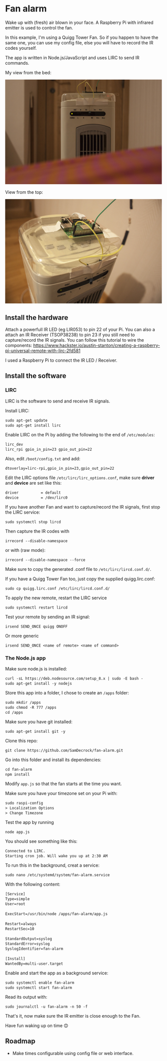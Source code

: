 # Fan alarm

Wake up with (fresh) air blown in your face. A Raspberry Pi with infrared emitter is used to control the fan.

In this example, I'm using a Quigg Tower Fan. So if you happen to have the same one, you can use my config file, else you will have to record the IR codes yourself.

The app is written in Node.js/JavaScript and uses LIRC to send IR commands.

My view from the bed:

[![My setup](https://raw.githubusercontent.com/SamDecrock/fan-alarm/master/IMG_2507.JPG)](https://raw.githubusercontent.com/SamDecrock/fan-alarm/master/IMG_2507.JPG)

View from the top:

[![My setup](https://raw.githubusercontent.com/SamDecrock/fan-alarm/master/IMG_2510.JPG)](https://raw.githubusercontent.com/SamDecrock/fan-alarm/master/IMG_2510.JPG)

## Install the hardware

Attach a powerfull IR LED (eg LIR053) to pin 22 of your Pi. You can also a attach an IR Receiver (TSOP38238) to pin 23 if you still need to capture/record the IR signals.
You can follow this tutorial to wire the components: https://www.hackster.io/austin-stanton/creating-a-raspberry-pi-universal-remote-with-lirc-2fd581

I used a Raspberry Pi to connect the IR LED / Receiver.

## Install the software

### LIRC

LIRC is the software to send and receive IR signals.

Install LIRC:

	sudo apt-get update
	sudo apt-get install lirc

Enable LIRC on the Pi by adding the following to the end of `/etc/modules`:

	lirc_dev
	lirc_rpi gpio_in_pin=23 gpio_out_pin=22

Also, edit `/boot/config.txt` and add:

	dtoverlay=lirc-rpi,gpio_in_pin=23,gpio_out_pin=22

Edit the LIRC options file `/etc/lirc/lirc_options.conf`, make sure **driver** and **device** are set like this:

	driver          = default
	device          = /dev/lirc0

If you have another Fan and want to capture/record the IR signals, first stop the LIRC service:

	sudo systemctl stop lircd

Then capture the IR codes with

	irrecord --disable-namespace

or with (raw mode):

	irrecord --disable-namespace --force

Make sure to copy the generated .conf file to `/etc/lirc/lircd.conf.d/`.

If you have a Quigg Tower Fan too, just copy the supplied quigg.lirc.conf:

	sudo cp quigg.lirc.conf /etc/lirc/lircd.conf.d/

To apply the new remote, restart the LIRC service

	sudo systemctl restart lircd

Test your remote by sending an IR signal:

	irsend SEND_ONCE quigg ONOFF

Or more generic

	irsend SEND_ONCE <name of remote> <name of command>

### The Node.js app

Make sure node.js is installed:

	curl -sL https://deb.nodesource.com/setup_8.x | sudo -E bash -
	sudo apt-get install -y nodejs

Store this app into a folder, I chose to create an `/apps` folder:

	sudo mkdir /apps
	sudo chmod -R 777 /apps
	cd /apps

Make sure you have git installed:

	sudo apt-get install git -y

Clone this repo:

	git clone https://github.com/SamDecrock/fan-alarm.git

Go into this folder and install its dependencies:

	cd fan-alarm
	npm install

Modify `app.js` so that the fan starts at the time you want.

Make sure you have your timezone set on your Pi with:

	sudo raspi-config
	> Localization Options
	> Change Timezone

Test the app by running

	node app.js

You should see something like this:

	Connected to LIRC.
	Starting cron job. Will wake you up at 2:30 AM


To run this in the background, creat a service:

	sudo nano /etc/systemd/system/fan-alarm.service

With the following content:

	[Service]
	Type=simple
	User=root

	ExecStart=/usr/bin/node /apps/fan-alarm/app.js

	Restart=always
	RestartSec=10

	StandardOutput=syslog
	StandardError=syslog
	SyslogIdentifier=fan-alarm

	[Install]
	WantedBy=multi-user.target

Enable and start the app as a background service:

	sudo systemctl enable fan-alarm
	sudo systemctl start fan-alarm

Read its output with:

	sudo journalctl -u fan-alarm -n 50 -f

That's it, now make sure the IR emitter is close enough to the Fan.

Have fun waking up on time 😊

## Roadmap

- Make times configurable using config file or web interface.

